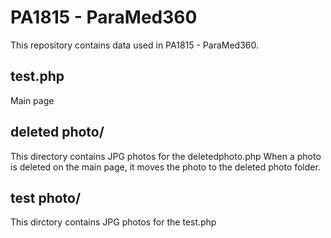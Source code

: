 # PA1815 - ParaMed360
This repository contains data used in PA1815 - ParaMed360.

## test.php
Main page

## deleted photo/
This directory contains JPG photos for the deletedphoto.php
When a photo is deleted on the main page, it moves the photo to the deleted photo folder.

## test photo/
This dirctory contains JPG photos for the test.php
